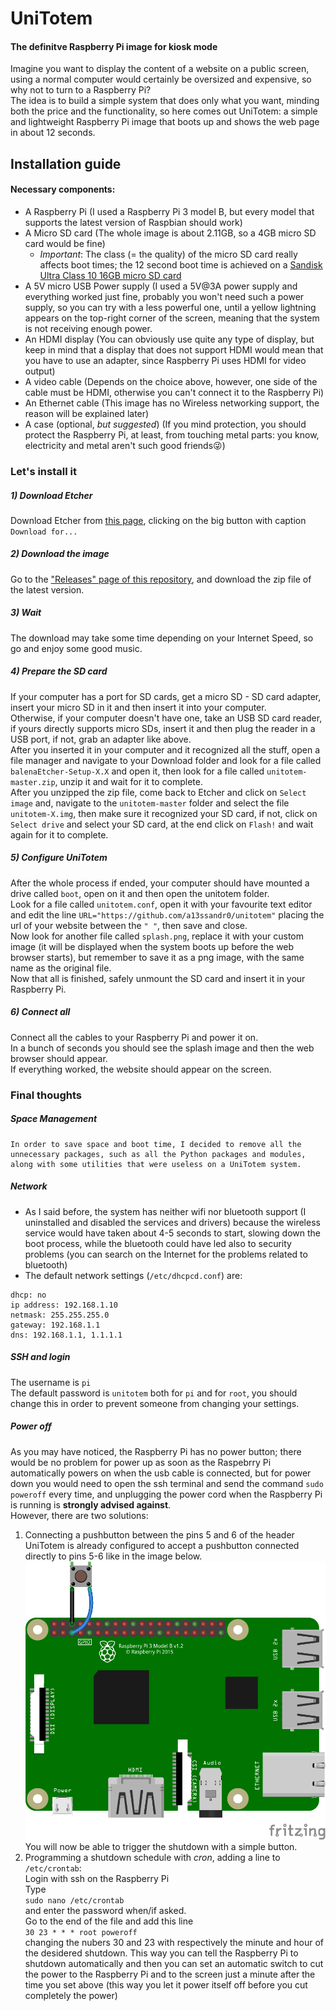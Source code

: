 # UniTotem
#### The definitve Raspberry Pi image for kiosk mode

Imagine you want to display the content of a website on a public screen, using a normal computer would certainly be oversized and expensive, so why not to turn to a Raspberry Pi?<br/>
The idea is to build a simple system that does only what you want, minding both the price and the functionality, so here comes out UniTotem: a simple and lightweight Raspberry Pi image that boots up and shows the web page in about 12 seconds.

## Installation guide
#### Necessary components:
  - A Raspberry Pi (I used a Raspberry Pi 3 model B, but every model that supports the latest version of Raspbian should work)
  - A Micro SD card (The whole image is about 2.11GB, so a 4GB micro SD card would be fine)
    - *Important*: The class (= the quality) of the micro SD card really affects boot times; the 12 second boot time is achieved on a [Sandisk Ultra Class 10 16GB micro SD card](https://www.sandisk.com/home/memory-cards/microsd-cards/ultra-microsd-400gb)
  - A 5V micro USB Power supply (I used a 5V@3A power supply and everything worked just fine, probably you won't need such a power supply, so you can try with a less powerful one, until a yellow lightning appears on the top-right corner of the screen, meaning that the system is not receiving enough power.
  - An HDMI display (You can obviously use quite any type of display, but keep in mind that a display that does not support HDMI would mean that you have to use an adapter, since Raspberry Pi uses HDMI for video output)
  - A video cable (Depends on the choice above, however, one side of the cable must be HDMI, otherwise you can't connect it to the Raspberry Pi)
  - An Ethernet cable (This image has no Wireless networking support, the reason will be explained later)
  - A case (optional, _but suggested_) (If you mind protection, you should protect the Raspberry Pi, at least, from touching metal parts: you know, electricity and metal aren't such good friends:stuck_out_tongue_winking_eye:)

### Let's install it
##### 1) Download Etcher
Download Etcher from [this page](https://www.balena.io/etcher/), clicking on the big button with caption `Download for...`
##### 2) Download the image
Go to the ["Releases" page of this repository](https://github.com/a13ssandr0/unitotem/releases), and download the zip file of the latest version.
##### 3) Wait
The download may take some time depending on your Internet Speed, so go and enjoy some good music.
##### 4) Prepare the SD card
If your computer has a port for SD cards, get a micro SD - SD card adapter, insert your micro SD in it and then insert it into your computer.<br/>
Otherwise, if your computer doesn't have one, take an USB SD card reader, if yours directly supports micro SDs, insert it and then plug the reader in a USB port, if not, grab an adapter like above.<br/>
After you inserted it in your computer and it recognized all the stuff, open a file manager and navigate to your Download folder and look for a file called `balenaEtcher-Setup-X.X` and open it, then look for a file called `unitotem-master.zip`, unzip it and wait for it to complete.<br/>
After you unzipped the zip file, come back to Etcher and click on `Select image` and, navigate to the `unitotem-master` folder and select the file `unitotem-X.img`, then make sure it recognized your SD card, if not, click on `Select drive` and select your SD card, at the end click on `Flash!` and wait again for it to complete.<br/>
##### 5) Configure UniTotem
After the whole process if ended, your computer should have mounted a drive called `boot`, open on it and then open the unitotem folder.<br/>
Look for a file called `unitotem.conf`, open it with your favourite text editor and edit the line `URL="https://github.com/a13ssandr0/unitotem"` placing the url of your website between the `" "`, then save and close.<br/>
Now look for another file called `splash.png`, replace it with your custom image (it will be displayed when the system boots up before the web browser starts), but remember to save it as a png image, with the same name as the original file.<br/>
Now that all is finished, safely unmount the SD card and insert it in your Raspberry Pi.
##### 6) Connect all
Connect all the cables to your Raspberry Pi and power it on.<br/>
In a bunch of seconds you should see the splash image and then the web browser should appear.<br/>
If everything worked, the website should appear on the screen.

### Final thoughts
  ##### Space Management
    In order to save space and boot time, I decided to remove all the unnecessary packages, such as all the Python packages and modules, along with some utilities that were useless on a UniTotem system. 
  ##### Network
  - As I said before, the system has neither wifi nor bluetooth support (I uninstalled and disabled the services and drivers) because the wireless service would have taken about 4-5 seconds to start, slowing down the boot process, while the bluetooth could have led also to security problems (you can search on the Internet for the problems related to bluetooth)
  - The default network settings (`/etc/dhcpcd.conf`) are:
  ```
  dhcp: no
  ip address: 192.168.1.10
  netmask: 255.255.255.0
  gateway: 192.168.1.1
  dns: 192.168.1.1, 1.1.1.1
  ```
  ##### SSH and login
  The username is `pi`<br/>
  The default password is `unitotem` both for `pi` and for `root`, you should change this in order to prevent someone from changing your settings.
  ##### Power off
  As you may have noticed, the Raspberry Pi has no power button; there would be no problem for power up as soon as the Raspebrry Pi automatically powers on when the usb cable is connected, but for power down you would need to open the ssh terminal and send the command `sudo poweroff` every time, and unplugging the power cord when the Raspberry Pi is running is **strongly advised against**.<br/>
  However, there are two solutions:<br/>
  1) Connecting a pushbutton between the pins 5 and 6 of the header<br/>
    UniTotem is already configured to accept a pushbutton connected directly to pins 5-6 like in the image below.<br/>
    ![Raspberry shutdown button connection](https://github.com/a13ssandr0/unitotem/blob/master/Raspberry%20shutdown%20button.png)
    You will now be able to trigger the shutdown with a simple button.
  2) Programming a shutdown schedule with _cron_, adding a line to `/etc/crontab`:<br/>
    Login with ssh on the Raspberry Pi<br/>
    Type<br/>
    ```
    sudo nano /etc/crontab
    ```<br/>
    and enter the password when/if asked.<br/>
    Go to the end of the file and add this line<br/>
    ```
    30 23 * * * root poweroff
    ```<br/>
    changing the nubers 30 and 23 with respectively the minute and hour of the desidered shutdown.
    This way you can tell the Raspberry Pi to shutdown automatically and then you can set an automatic switch to cut the power to the Raspberry Pi and to the screen just a minute after the time you set above (this way you let it power itself off before you cut completely the power)
    
